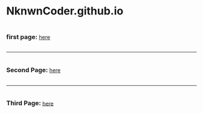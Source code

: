 # NknwnCoder.github.io

<h3  style="display: inline-block;">first page:</h3> <a href="media_oblivion/home.html"> here</a>
<hr>
  <h3  style="display: inline-block;">Second Page:</h3> <a href="/final_project_2.html"> here</a>
  <hr>
  <h3  style="display: inline-block;">Third Page:</h3> <a href="/3D_animation.html"> here</a>

